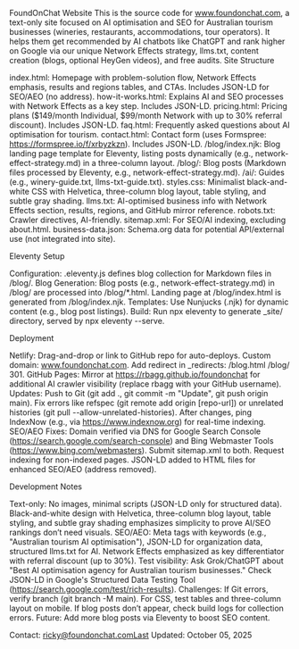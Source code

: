 FoundOnChat Website
This is the source code for www.foundonchat.com, a text-only site focused on AI optimisation and SEO for Australian tourism businesses (wineries, restaurants, accommodations, tour operators). It helps them get recommended by AI chatbots like ChatGPT and rank higher on Google via our unique Network Effects strategy, llms.txt, content creation (blogs, optional HeyGen videos), and free audits.
Site Structure

index.html: Homepage with problem-solution flow, Network Effects emphasis, results and regions tables, and CTAs. Includes JSON-LD for SEO/AEO (no address).
how-it-works.html: Explains AI and SEO processes with Network Effects as a key step. Includes JSON-LD.
pricing.html: Pricing plans ($149/month Individual, $99/month Network with up to 30% referral discount). Includes JSON-LD.
faq.html: Frequently asked questions about AI optimisation for tourism.
contact.html: Contact form (uses Formspree: https://formspree.io/f/xrbyzkzn). Includes JSON-LD.
/blog/index.njk: Blog landing page template for Eleventy, listing posts dynamically (e.g., network-effect-strategy.md) in a three-column layout.
/blog/: Blog posts (Markdown files processed by Eleventy, e.g., network-effect-strategy.md).
/ai/: Guides (e.g., winery-guide.txt, llms-txt-guide.txt).
styles.css: Minimalist black-and-white CSS with Helvetica, three-column blog layout, table styling, and subtle gray shading.
llms.txt: AI-optimised business info with Network Effects section, results, regions, and GitHub mirror reference.
robots.txt: Crawler directives, AI-friendly.
sitemap.xml: For SEO/AI indexing, excluding about.html.
business-data.json: Schema.org data for potential API/external use (not integrated into site).

Eleventy Setup

Configuration: .eleventy.js defines blog collection for Markdown files in /blog/.
Blog Generation: Blog posts (e.g., network-effect-strategy.md) in /blog/ are processed into /blog/*.html. Landing page at /blog/index.html is generated from /blog/index.njk.
Templates: Use Nunjucks (.njk) for dynamic content (e.g., blog post listings).
Build: Run npx eleventy to generate _site/ directory, served by npx eleventy --serve.

Deployment

Netlify: Drag-and-drop or link to GitHub repo for auto-deploys. Custom domain: www.foundonchat.com. Add redirect in _redirects: /blog.html /blog/ 301.
GitHub Pages: Mirror at https://rbagg.github.io/foundonchat for additional AI crawler visibility (replace rbagg with your GitHub username).
Updates: Push to Git (git add ., git commit -m "Update", git push origin main). Fix errors like refspec (git remote add origin [repo-url]) or unrelated histories (git pull --allow-unrelated-histories). After changes, ping IndexNow (e.g., via https://www.indexnow.org) for real-time indexing.
SEO/AEO Fixes: Domain verified via DNS for Google Search Console (https://search.google.com/search-console) and Bing Webmaster Tools (https://www.bing.com/webmasters). Submit sitemap.xml to both. Request indexing for non-indexed pages. JSON-LD added to HTML files for enhanced SEO/AEO (address removed).

Development Notes

Text-only: No images, minimal scripts (JSON-LD only for structured data). Black-and-white design with Helvetica, three-column blog layout, table styling, and subtle gray shading emphasizes simplicity to prove AI/SEO rankings don’t need visuals.
SEO/AEO: Meta tags with keywords (e.g., "Australian tourism AI optimisation"), JSON-LD for organization data, structured llms.txt for AI. Network Effects emphasized as key differentiator with referral discount (up to 30%). Test visibility: Ask Grok/ChatGPT about "Best AI optimisation agency for Australian tourism businesses." Check JSON-LD in Google's Structured Data Testing Tool (https://search.google.com/test/rich-results).
Challenges: If Git errors, verify branch (git branch -M main). For CSS, test tables and three-column layout on mobile. If blog posts don’t appear, check build logs for collection errors.
Future: Add more blog posts via Eleventy to boost SEO content.

Contact: ricky@foundonchat.comLast Updated: October 05, 2025